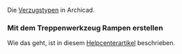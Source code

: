 
Die [Verzugstypen](https://helpcenter.graphisoft.de/handbuecher/handbucher-zu-archicad-21/hilfe-zu-archicad-21/themen-extra/verzugstypen-in-archicad/) in Archicad.

### Mit dem Treppenwerkzeug Rampen erstellen
Wie das geht, ist in diesem [Helpcenterartikel](https://helpcenter.graphisoft.com/knowledgebase/75566/) beschrieben.